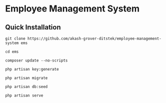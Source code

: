 # Employee Management System

## Quick Installation

    git clone https://github.com/akash-grover-ditstek/employee-management-system ems

    cd ems

    composer update --no-scripts

	php artisan key:generate
    
    php artisan migrate
    
    php artisan db:seed
	
    php artisan serve
